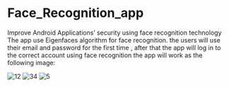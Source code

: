 # Face_Recognition_app
Improve Android Applications’ security using face recognition technology
The app use Eigenfaces algorithm for face recognition.
the users will use their email and password for the first time , after that the app will log in to the correct account using face recognition
the app will work as the following image:

![12](https://user-images.githubusercontent.com/81935518/113748146-d3959a80-9710-11eb-861f-ae89bf648bc9.png)
![34](https://user-images.githubusercontent.com/81935518/113748170-d98b7b80-9710-11eb-8243-2ef67ea08bbd.png)
![5](https://user-images.githubusercontent.com/81935518/113748178-dabca880-9710-11eb-828b-d58a1f98d39d.PNG)

